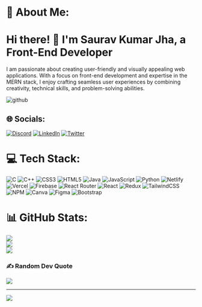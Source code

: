 
  # 💫 About Me:
  <h1>Hi there! 👋 I'm Saurav Kumar Jha, a Front-End Developer</h1>

I am passionate about creating user-friendly and visually appealing web applications. With a focus on front-end development and expertise in the MERN stack, I enjoy crafting seamless user experiences by combining creativity, technical skills, and problem-solving abilities.

![github](https://user-images.githubusercontent.com/98273408/194000895-96087cf5-5a48-463d-8e96-94b6bbd326a8.gif)


## 🌐 Socials:
[![Discord](https://img.shields.io/badge/Discord-%237289DA.svg?logo=discord&logoColor=white)](https://discord.gg/Saurav.50#1394) [![LinkedIn](https://img.shields.io/badge/LinkedIn-%230077B5.svg?logo=linkedin&logoColor=white)](https://linkedin.com/in/saurav-kumar-jha-885337223) [![Twitter](https://img.shields.io/badge/Twitter-%231DA1F2.svg?logo=Twitter&logoColor=white)](https://twitter.com/Saurav_50) 

# 💻 Tech Stack:
![C](https://img.shields.io/badge/c-%2300599C.svg?style=plastic&logo=c&logoColor=white) ![C++](https://img.shields.io/badge/c++-%2300599C.svg?style=plastic&logo=c%2B%2B&logoColor=white) ![CSS3](https://img.shields.io/badge/css3-%231572B6.svg?style=plastic&logo=css3&logoColor=white) ![HTML5](https://img.shields.io/badge/html5-%23E34F26.svg?style=plastic&logo=html5&logoColor=white) ![Java](https://img.shields.io/badge/java-%23ED8B00.svg?style=plastic&logo=java&logoColor=white) ![JavaScript](https://img.shields.io/badge/javascript-%23323330.svg?style=plastic&logo=javascript&logoColor=%23F7DF1E) ![Python](https://img.shields.io/badge/python-3670A0?style=plastic&logo=python&logoColor=ffdd54) ![Netlify](https://img.shields.io/badge/netlify-%23000000.svg?style=plastic&logo=netlify&logoColor=#00C7B7) ![Vercel](https://img.shields.io/badge/vercel-%23000000.svg?style=plastic&logo=vercel&logoColor=white) ![Firebase](https://img.shields.io/badge/firebase-%23039BE5.svg?style=plastic&logo=firebase) ![React Router](https://img.shields.io/badge/React_Router-CA4245?style=plastic&logo=react-router&logoColor=white) ![React](https://img.shields.io/badge/react-%2320232a.svg?style=plastic&logo=react&logoColor=%2361DAFB) ![Redux](https://img.shields.io/badge/redux-%23593d88.svg?style=plastic&logo=redux&logoColor=white) ![TailwindCSS](https://img.shields.io/badge/tailwindcss-%2338B2AC.svg?style=plastic&logo=tailwind-css&logoColor=white) ![NPM](https://img.shields.io/badge/NPM-%23000000.svg?style=plastic&logo=npm&logoColor=white) ![Canva](https://img.shields.io/badge/Canva-%2300C4CC.svg?style=plastic&logo=Canva&logoColor=white) 	![Figma](https://img.shields.io/badge/figma-%23F24E1E.svg?style=plastic&logo=figma&logoColor=white)   ![Bootstrap](https://img.shields.io/badge/Bootstrap-563D7C?&logo=bootstrap&logoColor=white)
# 📊 GitHub Stats:
![](https://github-readme-stats.vercel.app/api?username=Saurav50&theme=dark&hide_border=false&include_all_commits=false&count_private=true)<br/>
![](https://github-readme-streak-stats.herokuapp.com/?user=Saurav50&theme=dark&hide_border=false)<br/>
![](https://github-readme-stats.vercel.app/api/top-langs/?username=Saurav50&theme=dark&hide_border=false&include_all_commits=false&count_private=true&layout=compact)

### ✍️ Random Dev Quote
![](https://quotes-github-readme.vercel.app/api?type=horizontal&theme=radical)

---
[![](https://visitcount.itsvg.in/api?id=Saurav50&icon=0&color=0)](https://visitcount.itsvg.in)





<!-- Saurav50/Saurav50 is a ✨ special ✨ repository because its `README.md` (this file) appears on your GitHub profile.
You can click the Preview link to take a look at your changes.
 -->


